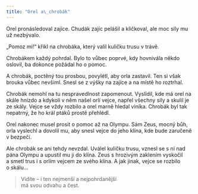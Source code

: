 ```yaml
---
title: "Orel a\_chrobák"
---
```


  

Orel pronásledoval zajíce. Chudák zajíc pelášil a kličkoval, ale moc síly mu už nezbývalo.

„Pomoz mi!“ křikl na chrobáka, který valil kuličku trusu v trávě.

Chrobákem každý pohrdal. Bylo to vůbec poprvé, kdy hovnivála někdo oslovil, ba dokonce požádal ho o pomoc.

A chrobák, poctěný tou prosbou, povylétl, aby orla zastavil. Ten si však brouka vůbec nevšiml. Snesl se z výšky na zajíce a na místě ho roztrhal.

  

Chrobák nemohl na tu nespravedlnost zapomenout. Vyslídil, kde má orel na skále hnízdo a kdykoli v něm našel orlí vejce, napřel všechny síly a skulil je ze skály. Vejce se vždy rozbilo a orel marně hledal viníka. Chrobák byl tak nepatrný, že ho král ptáků prostě přehlédl.

Orel nakonec musel prosit o pomoc až na Olympu. Sám Zeus, mocný bůh, orla vyslechl a dovolil mu, aby snesl vejce do jeho klína, kde bude zaručeně v bezpečí.

Ale chrobák se ani tehdy nevzdal. Uválel kuličku trusu, vznesl se s ní nad pána Olympu a upustil mu ji do klína. Zeus s hrozivým zaklením vyskočil a smetl trus i s orlím vejcem ze svého klína. A jak jinak, vejce se rozbilo o skálu…

> Vidíte – i ten nejmenší a nejpohrdanější  
> má svou odvahu a čest.
